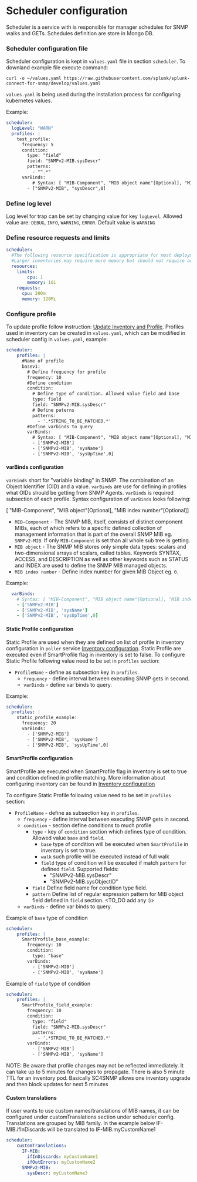 # Scheduler configuration
Scheduler is a service with is responsible for manager schedules for SNMP walks and GETs. Schedules definition 
are store in Mongo DB. 
 
### Scheduler configuration file

Scheduler configuration is kept in `values.yaml` file in section `scheduler`.  To downland example file execute command:
```
curl -o ~/values.yaml https://raw.githubusercontent.com/splunk/splunk-connect-for-snmp/develop/values.yaml
```
`values.yaml` is being used during the installation process for configuring kubernetes values.

Example:
```yaml
scheduler:
  logLevel: "WARN"
  profiles: |
    test_profile:
      frequency: 5 
      condition: 
        type: "field" 
        field: "SNMPv2-MIB.sysDescr" 
        patterns: 
          - "^.*"
      varBinds:
          # Syntax: [ "MIB-Component", "MIB object name"[Optional], "MIB index number"[Optional]]
        - ["SNMPv2-MIB", "sysDescr",0]
```

### Define log level
Log level for trap can be set by changing value for key `logLevel`. Allowed value are: `DEBUG`, `INFO`, `WARNING`, `ERROR`. 
Default value is `WARNING`

### Define resource requests and limits
```yaml
scheduler:
  #The following resource specification is appropriate for most deployments to scale the
  #Larger inventories may require more memory but should not require additional cpu
  resources:
    limits:
        cpu: 1
        memory: 1Gi
    requests:
      cpu: 200m
      memory: 128Mi
```
### Configure profile 
To update profile follow instruction: [Update Inventory and Profile](../deployment-configuration/#update-inventory-and-profile). 
Profiles used in inventory can be created in `values.yaml`, which can be modified in scheduler config in 
`values.yaml`, example:
```yaml
scheduler:
    profiles: |
      #Name of profile
      basev1:
        # Define frequency for profile
        frequency: 10
        #Define condition
        condition:
          # Define type of condition. Allowed value field and base 
          type: field
          field: "SNMPv2-MIB.sysDescr"
          # Define paterns
          patterns:
            - '.*STRING_TO_BE_MATCHED.*'
        #Define varbinds to query
        varBinds:
          # Syntax: [ "MIB-Component", "MIB object name"[Optional], "MIB index number"[Optional]]
          - ['SNMPv2-MIB']
          - ['SNMPv2-MIB', 'sysName']
          - ['SNMPv2-MIB', 'sysUpTime',0]
```

#### varBinds configuration
`varBinds` short for "variable binding" in SNMP. The combination of an Object Identifier (OID) and a value. 
`varBinds` are use for defining in profiles what OIDs should be getting from SNMP Agents. `varBinds` is required 
subsection of each profile. Syntax configuration of `varBinds` looks following:

 [ "MIB-Component", "MIB object"[Optional], "MIB index number"[Optional]]
 
 - `MIB-Component` - The SNMP MIB, itself, consists of distinct component MIBs, each of which refers to a specific 
 defined collection of management information that is part of the overall SNMP MIB eg. `SNMPv2-MIB`. 
 If only `MIB-Component` is set than all whole sub tree is getting.
 - `MIB object` -  The SNMP MIB stores only simple data types: scalars and two-dimensional arrays of scalars, 
 called tables. Keywords SYNTAX, ACCESS, and DESCRIPTION as well as other keywords such as STATUS and 
 INDEX are used to define the SNMP MIB managed objects. 
 - `MIB index number` - Define index number for given MIB Object eg. `0`.
 
Example:
```yaml
  varBinds:
    # Syntax: [ "MIB-Component", "MIB object name"[Optional], "MIB index number"[Optional]]
    - ['SNMPv2-MIB']
    - ['SNMPv2-MIB', 'sysName']
    - ['SNMPv2-MIB', 'sysUpTime',0]
```

#### Static Profile configuration
Static Profile are used when they are defined on list of profile in inventory configuration in `poller` 
service [Inventory configuration](../poller-configuration/#configure-inventory). Static Profile are executed 
even if SmartProfile flag in inventory is set to false. 
To configure Static Profile following value need to be set in `profiles` section:

 - `ProfileName` - define as subsection key in `profiles`. 
    - `frequency` - define interval between executing SNMP gets in second.  
    -  `varBinds` - define var binds to query. 

Example:
```yaml
scheduler:
  profiles: |
    static_profile_example:
      frequency: 20
      varBinds:
        - ['SNMPv2-MIB']
        - ['SNMPv2-MIB', 'sysName']
        - ['SNMPv2-MIB', 'sysUpTime',0]
```

#### SmartProfile configuration
SmartProfile are executed when SmartProfile flag in inventory is set to true and condition defined in profile matching. 
More information about configuring inventory can be found in [Inventory configuration](../poller-configuration/#configure-inventory)

To configure Static Profile following value need to be set in `profiles` section:

 - `ProfileName` - define as subsection key in `profiles`. 
    - `frequency` - define interval between executing SNMP gets in second.
    - `condition` - section define conditions to much profile
        - `type` - key of `condition` section which defines type of condition. Allowed value `base` and `field`. 
            - `base` type of condition will be executed when `SmartProfile` in inventory is set to true.
            - `walk` such profile will be executed instead of full walk
            - `field` type of condition will be executed if match `pattern` for defined `field`. Supported fields:
                -  "SNMPv2-MIB.sysDescr"
                -  "SNMPv2-MIB.sysObjectID"
        - `field` Define field name for condition type field. 
        - `pattern` Define list of regular expression pattern for MIB object field defined in `field` section. <TO_DO add any :)>
    - `varBinds` - define var binds to query. 

Example of `base` type of condition
```yaml
scheduler:
    profiles: |
      SmartProfile_base_example:
        frequency: 10
        condition: 
          type: "base"
        varBinds:
          - ['SNMPv2-MIB']
          - ['SNMPv2-MIB', 'sysName']
``` 

Example of `field` type of condition
```yaml
scheduler:
    profiles: |
      SmartProfile_field_example:
        frequency: 10
        condition: 
          type: "field"
          field: "SNMPv2-MIB.sysDescr"
          patterns:
            - '.*STRING_TO_BE_MATCHED.*'
        varBinds:
          - ['SNMPv2-MIB']
          - ['SNMPv2-MIB', 'sysName']
``` 

NOTE: Be aware that profile changes may not be reflected immediately. It can take up to 5 minutes for changes to propagate. 
There is also 5 minute TTL for an inventory pod. Basically SC4SNMP allows one inventory upgrade and then block updates for next 5 minutes

#### Custom translations
If user wants to use custom names/translations of MIB names, it can be configured under customTranslations section under scheduler config.
Translations are grouped by MIB family. In the example below IF-MIB.ifInDiscards will be translated to IF-MIB.myCustomName1
```yaml
scheduler:
    customTranslations:
      IF-MIB:
        ifInDiscards: myCustomName1
        ifOutErrors: myCustomName2
      SNMPv2-MIB:
        sysDescr: myCustomName3
```

